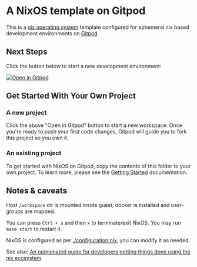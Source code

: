 # A NixOS template on Gitpod

This is a [nix operating system](https://nixos.org/) template configured for ephemeral nix based development environments on [Gitpod](https://www.gitpod.io/).

## Next Steps

Click the button below to start a new development environment:

[![Open in Gitpod](https://gitpod.io/button/open-in-gitpod.svg)](https://gitpod.io/#https://github.com/gitpod-io/template-nixos)

## Get Started With Your Own Project

### A new project

Click the above "Open in Gitpod" button to start a new workspace. Once you're ready to push your first code changes, Gitpod will guide you to fork this project so you own it.

### An existing project

To get started with NixOS on Gitpod, copy the contents of this folder to your own project. To learn more, please see the [Getting Started](https://www.gitpod.io/docs/getting-started) documentation.

## Notes & caveats

Host `/workspace` dir is mounted inside guest, docker is installed and user-groups are mapped.

You can press `Ctrl + a` and then `x` to terminate/exit NixOS. You may run `make start` to restart it.

NixOS is configured as per [./configuration.nix](./configuration.nix), you can modify it as needed.

See also: [An opinionated guide for developers getting things done using the nix ecosystem](https://nix.dev/).

